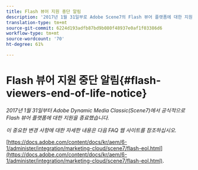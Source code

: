 ```yaml
---
title: Flash 뷰어 지원 중단 알림
description: '2017년 1월 31일부로 Adobe Scene7의 Flash 뷰어 플랫폼에 대한 지원이 공식적으로 종료됩니다. '
translation-type: tm+mt
source-git-commit: 6224d193adfb87bd9b080f48937e0af1f03386d6
workflow-type: tm+mt
source-wordcount: '70'
ht-degree: 61%

---
```



# Flash 뷰어 지원 중단 알림{#flash-viewers-end-of-life-notice}

*2017년 1월 31일부터 Adobe Dynamic Media Classic(Scene7)에서 공식적으로 Flash 뷰어 플랫폼에 대한 지원을 종료했습니다.*

*이 중요한 변경 사항에 대한 자세한 내용은 다음 FAQ 웹 사이트를 참조하십시오.*

[https://docs.adobe.com/content/docs/kr/aem/6-1/administer/integration/marketing-cloud/scene7/flash-eol.html](https://docs.adobe.com/content/docs/kr/aem/6-1/administer/integration/marketing-cloud/scene7/flash-eol.html).
